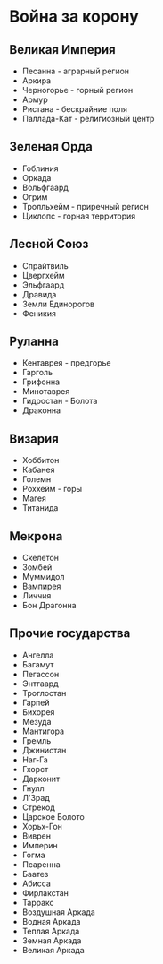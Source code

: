 # Война за корону

## Великая Империя

* Песанна - аграрный регион
* Аркира
* Черногорье - горный регион
* Армур
* Ристана - бескрайние поля
* Паллада-Кат - религиозный центр

## Зеленая Орда

* Гоблиния
* Оркада
* Вольфгаард
* Огрим
* Тролльхейм - приречный регион
* Циклопс - горная территория

## Лесной Союз

* Спрайтвиль
* Цвергхейм
* Эльфгаард
* Дравида
* Земли Единорогов
* Феникия

## Руланна

* Кентаврея - предгорье
* Гарголь
* Грифонна
* Минотаврея
* Гидростан - Болота
* Драконна

## Визария

* Хоббитон
* Кабанея
* Големн
* Роххейм - горы
* Магея
* Титанида

## Мекрона

* Скелетон
* Зомбей
* Муммидол
* Вампирея
* Личчия
* Бон Драгонна

## Прочие государства

* Ангелла
* Багамут
* Пегассон
* Энтгаард
* Троглостан
* Гарпей
* Бихорея
* Мезуда
* Мантигора
* Гремль
* Джинистан
* Наг-Га
* Гхорст
* Дарконит
* Гнулл
* Л'Зрад
* Стрекод
* Царское Болото
* Хорьх-Гон
* Виврен
* Империн
* Гогма
* Псаренна
* Баатез
* Абисса
* Фирлакстан
* Тарракс
* Воздушная Аркада
* Водная Аркада
* Теплая Аркада
* Земная Аркада
* Великая Аркада
